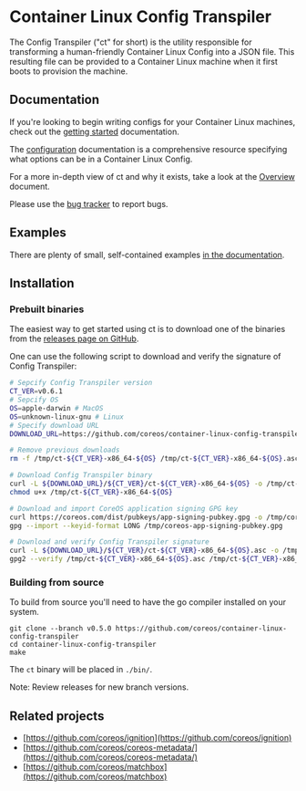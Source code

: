 # Container Linux Config Transpiler

The Config Transpiler ("ct" for short) is the utility responsible for transforming a human-friendly Container Linux Config into a JSON file. This resulting file can be provided to a Container Linux machine when it first boots to provision the machine.

## Documentation

If you're looking to begin writing configs for your Container Linux machines, check out the [getting started][get-started] documentation.

The [configuration][config] documentation is a comprehensive resource specifying what options can be in a Container Linux Config.

For a more in-depth view of ct and why it exists, take a look at the [Overview][overview] document.

Please use the [bug tracker][issues] to report bugs.

[ignition]: https://github.com/coreos/ignition
[issues]: https://issues.coreos.com
[overview]: doc/overview.md
[get-started]: doc/getting-started.md
[config]: doc/configuration.md

## Examples

There are plenty of small, self-contained examples [in the documentation][examples].

[examples]: doc/examples.md

## Installation

### Prebuilt binaries

The easiest way to get started using ct is to download one of the binaries from the [releases page on GitHub][releases].

One can use the following script to download and verify the signature of Config Transpiler:

```bash
# Sepcify Config Transpiler version
CT_VER=v0.6.1
# Sepcify OS
OS=apple-darwin # MacOS
OS=unknown-linux-gnu # Linux
# Specify download URL
DOWNLOAD_URL=https://github.com/coreos/container-linux-config-transpiler/releases/download

# Remove previous downloads
rm -f /tmp/ct-${CT_VER}-x86_64-${OS} /tmp/ct-${CT_VER}-x86_64-${OS}.asc /tmp/coreos-app-signing-pubkey.gpg

# Download Config Transpiler binary
curl -L ${DOWNLOAD_URL}/${CT_VER}/ct-${CT_VER}-x86_64-${OS} -o /tmp/ct-${CT_VER}-x86_64-${OS}
chmod u+x /tmp/ct-${CT_VER}-x86_64-${OS}

# Download and import CoreOS application signing GPG key
curl https://coreos.com/dist/pubkeys/app-signing-pubkey.gpg -o /tmp/coreos-app-signing-pubkey.gpg
gpg --import --keyid-format LONG /tmp/coreos-app-signing-pubkey.gpg

# Download and verify Config Transpiler signature
curl -L ${DOWNLOAD_URL}/${CT_VER}/ct-${CT_VER}-x86_64-${OS}.asc -o /tmp/ct-${CT_VER}-x86_64-${OS}.asc
gpg2 --verify /tmp/ct-${CT_VER}-x86_64-${OS}.asc /tmp/ct-${CT_VER}-x86_64-${OS}
```

[releases]: https://github.com/coreos/container-linux-config-transpiler/releases

### Building from source

To build from source you'll need to have the go compiler installed on your system.

```shell
git clone --branch v0.5.0 https://github.com/coreos/container-linux-config-transpiler
cd container-linux-config-transpiler
make
```

The `ct` binary will be placed in `./bin/`.

Note: Review releases for new branch versions.

## Related projects

- [https://github.com/coreos/ignition](https://github.com/coreos/ignition)
- [https://github.com/coreos/coreos-metadata/](https://github.com/coreos/coreos-metadata/)
- [https://github.com/coreos/matchbox](https://github.com/coreos/matchbox)
